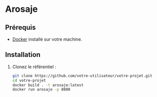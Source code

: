 # Arosaje



## Prérequis

- [Docker](https://www.docker.com/) installé sur votre machine.

## Installation

1. Clonez le référentiel :

   ```bash
   git clone https://github.com/votre-utilisateur/votre-projet.git
   cd votre-projet
   docker build . -t arosaje:latest 
   docker run arosaje -p 8080
